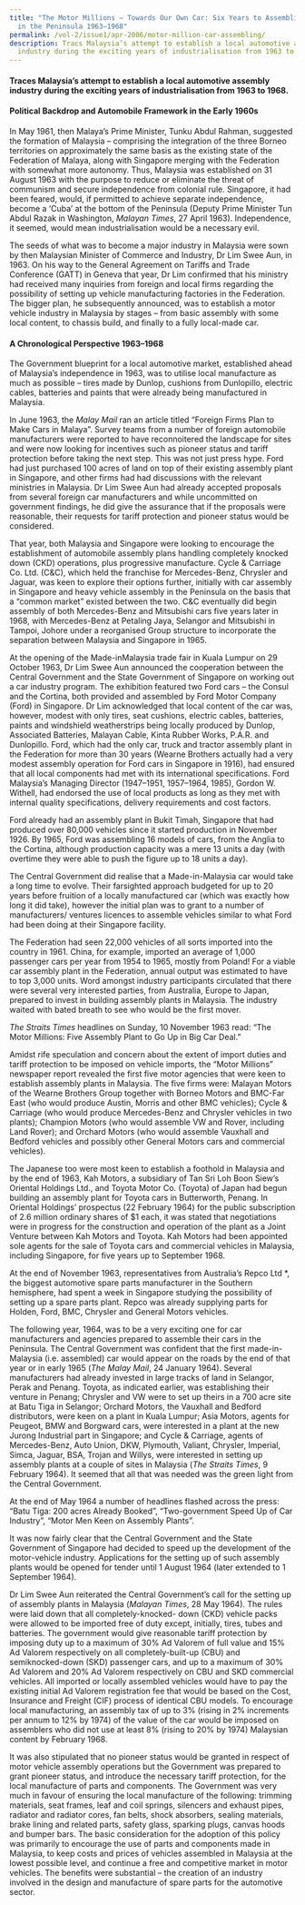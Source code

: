 ```yaml
---
title: "The Motor Millions – Towards Our Own Car: Six Years to Assembling Cars
  in the Peninsula 1963–1968"
permalink: /vol-2/issue1/apr-2006/motor-million-car-assembling/
description: Tracs Malaysia’s attempt to establish a local automotive assembly
  industry during the exciting years of industrialisation from 1963 to 1968.
---
```

#### Traces Malaysia’s attempt to establish a local automotive assembly industry during the exciting years of industrialisation from 1963 to 1968.
 
#### **Political Backdrop and Automobile Framework in the Early 1960s**
In May 1961, then Malaya’s Prime Minister, Tunku Abdul Rahman, suggested the formation of Malaysia – comprising the integration of the three Borneo territories on approximately the same basis as the existing state of the Federation of Malaya, along with Singapore merging with the Federation with somewhat more autonomy. Thus, Malaysia was established on 31 August 1963 with the purpose to reduce or eliminate the threat of communism and secure independence from colonial rule. Singapore, it had been feared, would, if permitted to achieve separate independence, become a ‘Cuba’ at the bottom of the Peninsula (Deputy Prime Minister Tun Abdul Razak in Washington, *Malayan Times*, 27 April 1963). Independence, it seemed, would mean industrialisation would be a necessary evil.

The seeds of what was to become a major industry in Malaysia were sown by then Malaysian Minister of Commerce and Industry, Dr Lim Swee Aun, in 1963. On his way to the General Agreement on Tariffs and Trade Conference (GATT) in Geneva that year, Dr Lim confirmed that his ministry had received many inquiries from foreign and local firms regarding the possibility of setting up vehicle manufacturing factories in the Federation. The bigger plan, he subsequently announced, was to establish a motor vehicle industry in Malaysia by stages – from basic assembly with some local content, to chassis build, and finally to a fully local-made car.

#### **A Chronological Perspective 1963–1968**
The Government blueprint for a local automotive market, established ahead of Malaysia’s independence in 1963, was to utilise local manufacture as much as possible – tires made by Dunlop, cushions from Dunlopillo, electric cables, batteries and paints that were already being manufactured in Malaysia.

In June 1963, the *Malay Mail* ran an article titled “Foreign Firms Plan to Make Cars in Malaya”. Survey teams from a number of foreign automobile manufacturers were reported to have reconnoitered the landscape for sites and were now looking for incentives such as pioneer status and tariff protection before taking the next step. This was not just press hype. Ford had just purchased 100 acres of land on top of their existing assembly plant in Singapore, and other firms had had discussions with the relevant ministries in Malaysia. Dr Lim Swee Aun had already accepted proposals from several foreign car manufacturers and while uncommitted on government findings, he did give the assurance that if the proposals were reasonable, their requests for tariff protection and pioneer status would be considered.

That year, both Malaysia and Singapore were looking to encourage the establishment of automobile assembly plans handling completely knocked down (CKD) operations, plus progressive manufacture. Cycle & Carriage Co. Ltd. (C&C), which held the franchise for Mercedes-Benz, Chrysler and Jaguar, was keen to explore their options further, initially with car assembly in Singapore and heavy vehicle assembly in the Peninsula on the basis that a “common market” existed between the two. C&C eventually did begin assembly of both Mercedes-Benz and Mitsubishi cars five years later in 1968, with Mercedes-Benz at Petaling Jaya, Selangor and Mitsubishi in Tampoi, Johore under a reorganised Group structure to incorporate the separation between Malaysia and Singapore in 1965.

At the opening of the Made-inMalaysia trade fair in Kuala Lumpur on 29 October 1963, Dr Lim Swee Aun announced the cooperation between the Central Government and the State Government of Singapore on working out a car industry program. The exhibition featured two Ford cars – the Consul and the Cortina, both provided and assembled by Ford Motor Company (Ford) in Singapore. Dr Lim acknowledged that local content of the car was, however, modest with only tires, seat cushions, electric cables, batteries, paints and windshield weatherstrips being locally produced by Dunlop, Associated Batteries, Malayan Cable, Kinta Rubber Works, P.A.R. and Dunlopillo. Ford, which had the only car, truck and tractor assembly plant in the Federation for more than 30 years (Wearne Brothers actually had a very modest assembly operation for Ford cars in Singapore in 1916), had ensured that all local components had met with its international specifications. Ford Malaysia’s Managing Director (1947–1951, 1957–1964, 1985), Gordon W. Withell, had endorsed the use of local products as long as they met with internal quality specifications, delivery requirements and cost factors.

Ford already had an assembly plant in Bukit Timah, Singapore that had produced over 80,000 vehicles since it started production in November 1926. By 1965, Ford was assembling 16 models of cars, from the Anglia to the Cortina, although production capacity was a mere 13 units a day (with overtime they were able to push the figure up to 18 units a day).

The Central Government did realise that a Made-in-Malaysia car would take a long time to evolve. Their farsighted approach budgeted for up to 20 years before fruition of a locally manufactured car (which was exactly how long it did take), however the initial plan was to grant to a number of manufacturers/ ventures licences to assemble vehicles similar to what Ford had been doing at their Singapore facility.

The Federation had seen 22,000 vehicles of all sorts imported into the country in 1961. China, for example, imported an average of 1,000 passenger cars per year from 1954 to 1965, mostly from Poland! For a viable car assembly plant in the Federation, annual output was estimated to have to top 3,000 units. Word amongst industry participants circulated that there were several very interested parties, from Australia, Europe to Japan, prepared to invest in building assembly plants in Malaysia. The industry waited with bated breath to see who would be the first mover.

*The Straits Times* headlines on Sunday, 10 November 1963 read: “The Motor Millions: Five Assembly Plant to Go Up in Big Car Deal.”

Amidst rife speculation and concern about the extent of import duties and tariff protection to be imposed on vehicle imports, the “Motor Millions” newspaper report revealed the first five motor agencies that were keen to establish assembly plants in Malaysia. The five firms were: Malayan Motors of the Wearne Brothers Group together with Borneo Motors and BMC-Far East (who would produce Austin, Morris and other BMC vehicles); Cycle & Carriage (who would produce Mercedes-Benz and Chrysler vehicles in two plants); Champion Motors (who would assemble VW and Rover, including Land Rover); and Orchard Motors (who would assemble Vauxhall and Bedford vehicles and possibly other General Motors cars and commercial vehicles).

The Japanese too were most keen to establish a foothold in Malaysia and by the end of 1963, Kah Motors, a subsidiary of Tan Sri Loh Boon Siew’s Oriental Holdings Ltd., and Toyota Motor Co. (Toyota) of Japan had begun building an assembly plant for Toyota cars in Butterworth, Penang. In Oriental Holdings’ prospectus (22 February 1964) for the public subscription of 2.6 million ordinary shares of $1 each, it was stated that negotiations were in progress for the construction and operation of the plant as a Joint Venture between Kah Motors and Toyota. Kah Motors had been appointed sole agents for the sale of Toyota cars and commercial vehicles in Malaysia, including Singapore, for five years up to September 1968.

At the end of November 1963, representatives from Australia’s Repco Ltd \*, the biggest automotive spare parts manufacturer in the Southern hemisphere, had spent a week in Singapore studying the possibility of setting up a spare parts plant. Repco was already supplying parts for Holden, Ford, BMC, Chrysler and General Motors vehicles.

The following year, 1964, was to be a very exciting one for car manufacturers and agencies prepared to assemble their cars in the Peninsula. The Central Government was confident that the first made-in-Malaysia (i.e. assembled) car would appear on the roads by the end of that year or in early 1965 (*The Malay Mail*, 24 January 1964). Several manufacturers had already invested in large tracks of land in Selangor, Perak and Penang. Toyota, as indicated earlier, was establishing their venture in Penang; Chrysler and VW were to set up theirs in a 700 acre site at Batu Tiga in Selangor; Orchard Motors, the Vauxhall and Bedford distributors, were keen on a plant in Kuala Lumpur; Asia Motors, agents for Peugeot, BMW and Borgward cars, were interested in a plant at the new Jurong Industrial part in Singapore; and Cycle & Carriage, agents of Mercedes-Benz, Auto Union, DKW, Plymouth, Valiant, Chrysler, Imperial, Simca, Jaguar, BSA, Trojan and Willys, were interested in setting up assembly plants at a couple of sites in Malaysia (*The Straits Times*, 9 February 1964). It seemed that all that was needed was the green light from the Central Government.

At the end of May 1964 a number of headlines flashed across the press: “Batu Tiga: 200 acres Already Booked”, “Two-government Speed Up of Car Industry”, “Motor Men Keen on Assembly Plants”.

It was now fairly clear that the Central Government and the State Government of Singapore had decided to speed up the development of the motor-vehicle industry. Applications for the setting up of such assembly plants would be opened for tender until 1 August 1964 (later extended to 1 September 1964).

Dr Lim Swee Aun reiterated the Central Government’s call for the setting up of assembly plants in Malaysia (*Malayan Times*, 28 May 1964). The rules were laid down that all completely-knocked- down (CKD) vehicle packs were allowed to be imported free of duty except, initially, tires, tubes and batteries. The government would give reasonable tariff protection by imposing duty up to a maximum of 30% Ad Valorem of full value and 15% Ad Valorem respectively on all completely-built-up (CBU) and semiknocked-down (SKD) passenger cars, and up to a maximum of 30% Ad Valorem and 20% Ad Valorem respectively on CBU and SKD commercial vehicles. All imported or locally assembled vehicles would have to pay the existing initial Ad Valorem registration fee that would be based on the Cost, Insurance and Freight (CIF) process of identical CBU models. To encourage local manufacturing, an assembly tax of up to 3% (rising in 2% increments per annum to 12% by 1974) of the value of the car would be imposed on assemblers who did not use at least 8% (rising to 20% by 1974) Malaysian content by February 1968.

It was also stipulated that no pioneer status would be granted in respect of motor vehicle assembly operations but the Government was prepared to grant pioneer status, and introduce the necessary tariff protection, for the local manufacture of parts and components. The Government was very much in favour of ensuring the local manufacture of the following: trimming materials, seat frames, leaf and coil springs, silencers and exhaust pipes, radiator and radiator cores, fan belts, shock absorbers, sealing materials, brake lining and related parts, safety glass, sparking plugs, canvas hoods and bumper bars. The basic consideration for the adoption of this policy was primarily to encourage the use of parts and components made in Malaysia, to keep costs and prices of vehicles assembled in Malaysia at the lowest possible level, and continue a free and competitive market in motor vehicles. The benefits were substantial – the creation of an industry involved in the design and manufacture of spare parts for the automotive sector.





